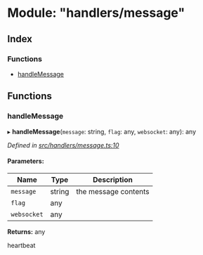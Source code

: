 # Module: "handlers/message"

## Index

### Functions

* [handleMessage](_handlers_message_.md#handlemessage)

## Functions

### handleMessage

▸ **handleMessage**(`message`: string, `flag`: any, `websocket`: any): any

*Defined in [src/handlers/message.ts:10](https://github.com/ourcord/ourcord/blob/5570a2b/src/handlers/message.ts#L10)*

#### Parameters:

Name | Type | Description |
------ | ------ | ------ |
`message` | string | the message contents |
`flag` | any |  |
`websocket` | any |  |

**Returns:** any

heartbeat
